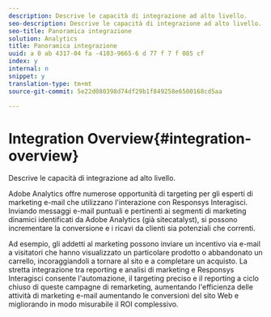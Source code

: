 ```yaml
---
description: Descrive le capacità di integrazione ad alto livello.
seo-description: Descrive le capacità di integrazione ad alto livello.
seo-title: Panoramica integrazione
solution: Analytics
title: Panoramica integrazione
uuid: a 0 ab 4317-04 fa -4103-9665-6 d 77 f 7 f 085 cf
index: y
internal: n
snippet: y
translation-type: tm+mt
source-git-commit: 5e22d080398d74df29b1f849258e6500168cd5aa

---
```



# Integration Overview{#integration-overview}

Descrive le capacità di integrazione ad alto livello.

Adobe Analytics offre numerose opportunità di targeting per gli esperti di marketing e-mail che utilizzano l'interazione con Responsys Interagisci. Inviando messaggi e-mail puntuali e pertinenti ai segmenti di marketing dinamici identificati da Adobe Analytics (già sitecatalyst), si possono incrementare la conversione e i ricavi da clienti sia potenziali che correnti.

Ad esempio, gli addetti al marketing possono inviare un incentivo via e-mail a visitatori che hanno visualizzato un particolare prodotto o abbandonato un carrello, incoraggiandoli a tornare al sito e a completare un acquisto. La stretta integrazione tra reporting e analisi di marketing e Responsys Interagisci consente l'automazione, il targeting preciso e il reporting a ciclo chiuso di queste campagne di remarketing, aumentando l'efficienza delle attività di marketing e-mail aumentando le conversioni del sito Web e migliorando in modo misurabile il ROI complessivo.
